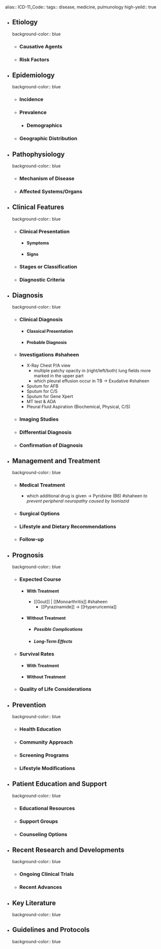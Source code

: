alias::
ICD-11_Code::
tags:: disease, medicine, pulmunology
high-yeild:: true

- ## Etiology
  background-color:: blue
	- ### Causative Agents
	- ### Risk Factors
- ## Epidemiology
  background-color:: blue
	- ### Incidence
	- ### Prevalence
		- ### Demographics
	- ### Geographic Distribution
- ## Pathophysiology
  background-color:: blue
	- ### Mechanism of Disease
	- ### Affected Systems/Organs
- ## Clinical Features
  background-color:: blue
	- ### Clinical Presentation
		- #### Symptoms
		- #### Signs
	- ### Stages or Classification
	- ### Diagnostic Criteria
- ## Diagnosis
  background-color:: blue
	- ### Clinical Diagnosis
		- #### Classical Presentation
		- #### Probable Diagnosis
	- ### Investigations #shaheen
		- X-Ray Chest P/A view
			- multiple patchy opacity in (right/left/both) lung fields more marked in the upper part
			- which pleural effusion occur in TB -> Exudative #shaheen
		- Sputum for AFB
		- Sputum for C/S
		- Sputum for Gene Xpert
		- MT test & ADA
		- Pleural Fluid Aspiration (Biochemical, Physical, C/S)
	- ### Imaging Studies
	- ### Differential Diagnosis
	- ### Confirmation of Diagnosis
- ## Management and Treatment
  background-color:: blue
	- ### Medical Treatment
		- which additional drug is given -> Pyridxine (B6) #shaheen
		  *to prevent peripheral neuropathy caused by Isoniazid*
	- ### Surgical Options
	- ### Lifestyle and Dietary Recommendations
	- ### Follow-up
- ## Prognosis
  background-color:: blue
	- ### Expected Course
		- #### With Treatment
			- [[Gout]] | [[Monoarthritis]] #shaheen
				- [[Pyrazinamide]] -> [[Hyperuricemia]]
		- #### Without Treatment
			- ##### Possible Complications
			- ##### Long-Term Effects
	- ### Survival Rates
		- #### With Treatment
		- #### Without Treatment
	- ### Quality of Life Considerations
- ## Prevention
  background-color:: blue
	- ### Health Education
	- ### Community Approach
	- ### Screening Programs
	- ### Lifestyle Modifications
- ## Patient Education and Support
  background-color:: blue
	- ### Educational Resources
	- ### Support Groups
	- ### Counseling Options
- ## Recent Research and Developments
  background-color:: blue
	- ### Ongoing Clinical Trials
	- ### Recent Advances
- ## Key Literature
  background-color:: blue
- ## Guidelines and Protocols
  background-color:: blue
